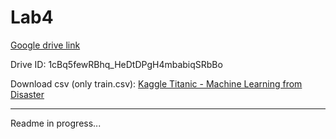 # Lab4

[Google drive link](https://drive.google.com/drive/folders/1cBq5fewRBhq_HeDtDPgH4mbabiqSRbBo)

Drive ID: 1cBq5fewRBhq_HeDtDPgH4mbabiqSRbBo

Download csv (only train.csv): [Kaggle Titanic - Machine Learning from Disaster](https://www.kaggle.com/competitions/titanic/data?select=train.csv)

_____

Readme in progress...
